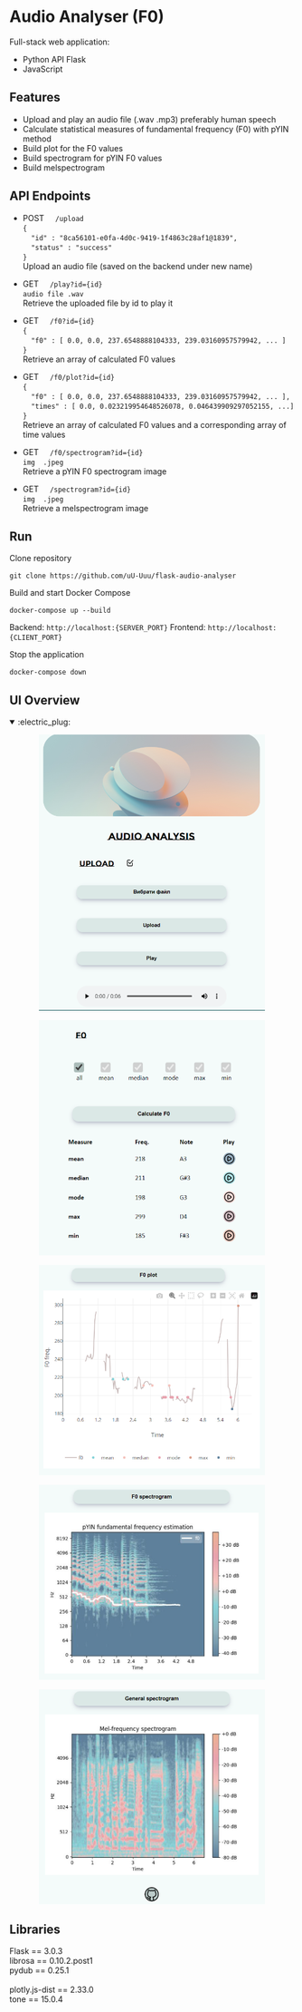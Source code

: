 # Audio Analyser (F0)

Full-stack web application:

- Python API Flask
- JavaScript

## Features

- Upload and play an audio file (.wav .mp3)
  preferably human speech
- Calculate statistical measures of fundamental frequency (F0) with pYIN method
- Build plot for the F0 values
- Build spectrogram for pYIN F0 values
- Build melspectrogram

## API Endpoints

- POST &nbsp;&nbsp;&nbsp;&nbsp;`/upload`\
  `{`\
  `  "id" : "8ca56101-e0fa-4d0c-9419-1f4863c28af1@1839",`\
  `  "status" : "success"`\
  `}`\
  Upload an audio file (saved on the backend under new name)
  
- GET &nbsp;&nbsp;&nbsp;&nbsp;`/play?id={id}`\
  `audio file .wav`\
  Retrieve the uploaded file by id to play it

- GET &nbsp;&nbsp;&nbsp;&nbsp;`/f0?id={id}`\
  `{`\
  `  "f0" : [ 0.0, 0.0, 237.6548888104333, 239.03160957579942, ... ]`\
  `}`\
  Retrieve an array of calculated F0 values

- GET &nbsp;&nbsp;&nbsp;&nbsp;`/f0/plot?id={id}`\
  `{`\
  `  "f0" : [ 0.0, 0.0, 237.6548888104333, 239.03160957579942, ... ],`\
  `  "times" : [ 0.0, 0.023219954648526078, 0.046439909297052155, ...]`\
  `}`\
  Retrieve an array of calculated F0 values and a corresponding array of time values

- GET &nbsp;&nbsp;&nbsp;&nbsp;`/f0/spectrogram?id={id}`\
  `img  .jpeg`\
  Retrieve a pYIN F0 spectrogram image

- GET &nbsp;&nbsp;&nbsp;&nbsp;`/spectrogram?id={id}`\
  `img  .jpeg`\
  Retrieve a melspectrogram image

## Run

Clone repository

```
git clone https://github.com/uU-Uuu/flask-audio-analyser
```

Build and start Docker Compose

```
docker-compose up --build
```

Backend: `http://localhost:{SERVER_PORT}`
Frontend: `http://localhost:{CLIENT_PORT}`

Stop the application

```
docker-compose down
```

## UI Overview
<details open>
<summary>:electric_plug:	</summary>
<p align="center">
  <img src="scrn/0.PNG" width="400">
</p>
<p align="center">
    <img src="scrn/1.PNG" width="400">
</p>
<p align="center">
    <img src="scrn/2.PNG" width="400">
</p>  
<p align="center">
    <img src="scrn/3.PNG" width="400">
</p>  
<p align="center">
    <img src="scrn/4.PNG" width="400">
</p>  
  
</details>


## Libraries

Flask == 3.0.3\
librosa == 0.10.2.post1\
pydub == 0.25.1\
\
plotly.js-dist == 2.33.0\
tone == 15.0.4
